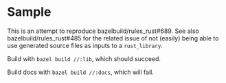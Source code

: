 # Sample

This is an attempt to reproduce bazelbuild/rules_rust#689. See also bazelbuild/rules_rust#485 for the related issue of not (easily) being able to use generated source files as inputs to a `rust_library`.

Build with `bazel build //:lib`, which should succeed.

Build docs with `bazel build //:docs`, which will fail.
